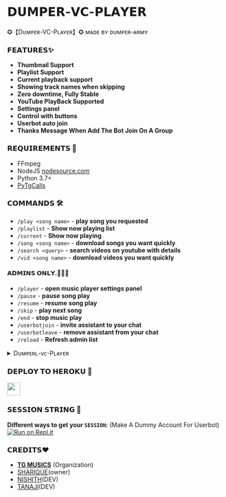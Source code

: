# 𝗗𝗨𝗠𝗣𝗘𝗥-𝗩𝗖-𝗣𝗟𝗔𝗬𝗘𝗥

✪【Dᴜᴍᴘᴇʀ-VC-Pʟᴀʏᴇʀ】✪  ᴍᴀᴅᴇ ʙʏ ᴅᴜᴍᴘᴇʀ-ᴀʀᴍʏ

### 𝗙𝗘𝗔𝗧𝗨𝗥𝗘𝗦✨

- **Thumbnail Support**
- **Playlist Support**
- **Current playback support**
- **Showing track names when skipping**
- **Zero downtime, Fully Stable**
- **YouTube PlayBack Supported**
- **Settings panel**
- **Control with buttons**
- **Userbot auto join**
- **Thanks Message When Add The Bot Join On A Group**

<h3>𝗥𝗘𝗤𝗨𝗜𝗥𝗘𝗠𝗘𝗡𝗧𝗦 📝</h3>

- FFmpeg
- NodeJS [nodesource.com](https://nodesource.com/)
- Python 3.7+
- [PyTgCalls](https://github.com/pytgcalls/pytgcalls)

### 𝗖𝗢𝗠𝗠𝗔𝗡𝗗𝗦 🛠
- `/play <song name>` - **play song you requested**
- `/playlist` - **Show now playing list**
- `/current` - **Show now playing**
- `/song <song name>` - **download songs you want quickly**
- `/search <query>` - **search videos on youtube with details**
- `/vid <song name>` - **download videos you want quickly**

#### 𝗔𝗗𝗠𝗜𝗡𝗦 𝗢𝗡𝗟𝗬.👮🏻‍♂️
- `/player` - **open music player settings panel**
- `/pause` - **pause song play**
- `/resume` - **resume song play**
- `/skip` - **play next song**
- `/end` - **stop music play**
- `/userbotjoin` - **invite assistant to your chat**
- `/userbotleave` - **remove assistant from your chat**
- `/reload` - **Refresh admin list**

<details>
  <summary>Dᴜᴍᴘᴇʀʟ-ᴠᴄ-Pʟᴀʏᴇʀ</summary>

```
Please fork this repository don't import code
Made with Python3
(C) @TG-Musics
Copyright permission under GNU General Public License v3.0
License -> https://github.com/TG-Musics/TG-VCBOT/blob/main/LICENSE
```
</details>

### 𝗗𝗘𝗣𝗟𝗢𝗬 𝗧𝗢 𝗛𝗘𝗥𝗢𝗞𝗨 🔰</h4>

<p align="left">
  <a href="https://heroku.com/deploy?template=https://github.com/DUMPERNETWORK/DUMPER-VC-PLAYER">
     <img height="30px" src="https://img.shields.io/badge/Deploy%20To%20Heroku-blueviolet?style=for-the-badge&logo=heroku">
  </a>

### 𝗦𝗘𝗦𝗦𝗜𝗢𝗡 𝗦𝗧𝗥𝗜𝗡𝗚 📼
**Different ways to get your `SESSION`:** (Make A Dummy Account For Userbot)
[![Run on Repl.it](https://repl.it/badge/github/SpEcHiDe/GenerateStringSession)](https://repl.it/@SpEcHiDe/GenerateStringSession)


### 𝗖𝗥𝗘𝗗𝗜𝗧𝗦❤

- **[TG MUSICS](https://github.com/TG-Musics)** (Organization)
- [SHARIQUE](https://t.me/AnonymousTechnician)(owner)
- [NISHITH](https://t.me/MR_NISHITH_XD)(DEV)
- [TANAJI](https://t.me/XD_PERSON)(DEV)

